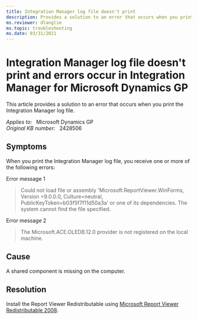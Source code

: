 ```yaml
---
title: Integration Manager log file doesn't print
description: Provides a solution to an error that occurs when you print the Integration Manager log file.
ms.reviewer: dlanglie
ms.topic: troubleshooting
ms.date: 03/31/2021
---
```

# Integration Manager log file doesn't print and errors occur in Integration Manager for Microsoft Dynamics GP

This article provides a solution to an error that occurs when you print the Integration Manager log file.

_Applies to:_ &nbsp; Microsoft Dynamics GP  
_Original KB number:_ &nbsp; 2428506

## Symptoms

When you print the Integration Manager log file, you receive one or more of the following errors:

Error message 1

> Could not load file or assembly 'Microsoft.ReportViewer.WinForms, Version =9.0.0.0, Culture=neutral, PublicKeyToken=b03f5f7f11d50a3a' or one of its dependencies. The system cannot find the file specified.

Error message 2

> The Microsoft.ACE.OLEDB.12.0 provider is not registered on the local machine.

## Cause

A shared component is missing on the computer.

## Resolution

Install the Report Viewer Redistributable using [Microsoft Report Viewer Redistributable 2008](https://www.microsoft.com/download/search.aspx?q=reportviewer).
